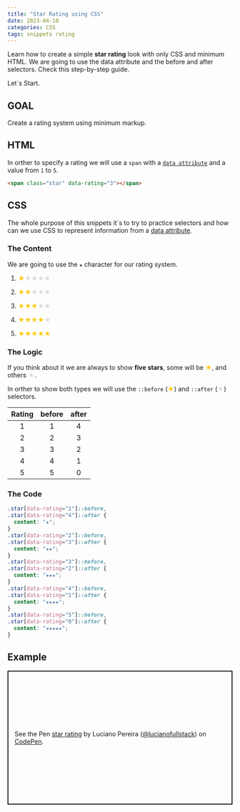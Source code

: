 ```yaml
---
title: "Star Rating using CSS"
date: 2023-04-10
categories: CSS
tags: snippets rating
---
```


Learn how to create a simple **star rating** look with only CSS and minimum HTML. We are going to use the data attribute and the before and after selectors. Check this step-by-step guide.

Let´s Start.

## GOAL

Create a rating system using minimum markup.

## HTML

In orther to specify a rating we will use a `span` with a <a href="https://developer.mozilla.org/en-US/docs/Learn/HTML/Howto/Use_data_attributes">`data attribute`</a> and a value from `1` to `5`.

```html
<span class="star" data-rating="3"></span>
```

## CSS

The whole purpose of this snippets it´s to try to practice selectors and how can we use CSS to represent information from a <a href="https://developer.mozilla.org/en-US/docs/Learn/HTML/Howto/Use_data_attributes">data attribute</a>.

### The Content

We are going to use the `★` character for our rating system. 

1. <span style="color:#ffc700">★</span><span style="color:#dddad7">★★★★</span>

2. <span style="color:#ffc700">★★</span><span style="color:#dddad7">★★★</span>

3. <span style="color:#ffc700">★★★</span><span style="color:#dddad7">★★</span>

4. <span style="color:#ffc700">★★★★</span><span style="color:#dddad7">★</span>

5. <span style="color:#ffc700">★★★★★</span>

### The Logic

If you think about it we are always to show <strong>five stars</strong>, some will be <span style="color:#ffc700">★</span>, and others <span style="color:#dddad7">★</span>. 

In orther to show both types we will use the `::before` (<span style="color:#ffc700">★</span>) and `::after` (<span style="color:#dddad7">★</span>) selectors.

Rating | before | after
:----: | :-----:|:----:
1      | 1      | 4
2      | 2      | 3
3      | 3      | 2
4      | 4      | 1
5      | 5      | 0

### The Code

```css
.star[data-rating="1"]::before,
.star[data-rating="4"]::after {
  content: "★";
}
.star[data-rating="2"]::before,
.star[data-rating="3"]::after {
  content: "★★";
}
.star[data-rating="3"]::before,
.star[data-rating="2"]::after {
  content: "★★★";
}
.star[data-rating="4"]::before,
.star[data-rating="1"]::after {
  content: "★★★★";
}
.star[data-rating="5"]::before,
.star[data-rating="0"]::after {
  content: "★★★★★";
}
```

## Example

<p class="codepen" data-height="300" data-default-tab="html,result" data-slug-hash="VwELpPO" data-user="lucianofullstack" style="height: 300px; box-sizing: border-box; display: flex; align-items: center; justify-content: center; border: 2px solid; margin: 1em 0; padding: 1em;">
  <span>See the Pen <a href="https://codepen.io/lucianofullstack/pen/VwELpPO">
  star rating</a> by Luciano Pereira (<a href="https://codepen.io/lucianofullstack">@lucianofullstack</a>)
  on <a href="https://codepen.io">CodePen</a>.</span>
</p><script async src="https://cpwebassets.codepen.io/assets/embed/ei.js"></script>
